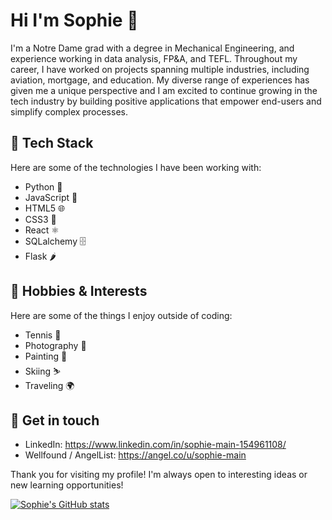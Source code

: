 # Hi I'm Sophie 👋

I'm a Notre Dame grad with a degree in Mechanical Engineering, and experience working in data analysis, FP&A, and TEFL. Throughout my career, I have worked on projects spanning multiple industries, including aviation, mortgage, and education. My diverse range of experiences has given me a unique perspective and I am excited to continue growing in the tech industry by building positive applications that empower end-users and simplify complex processes. 

## 🔧 Tech Stack

Here are some of the technologies I have been working with:

- Python 🐍
- JavaScript 🚀
- HTML5 🌐
- CSS3 🎨
- React ⚛️
- SQLalchemy 🗄️
- Flask 🌶️


## 🎉 Hobbies & Interests

Here are some of the things I enjoy outside of coding:

- Tennis 🎾
- Photography 📸
- Painting 🎨
- Skiing ⛷
- Traveling 🌍

## 💬 Get in touch

- LinkedIn: https://www.linkedin.com/in/sophie-main-154961108/
- Wellfound / AngelList: https://angel.co/u/sophie-main

Thank you for visiting my profile! I'm always open to interesting ideas or new learning opportunities!

[![Sophie's GitHub stats](https://github-readme-stats.vercel.app/api?username=sophmain)](https://github.com/sophmain/github-readme-stats)

